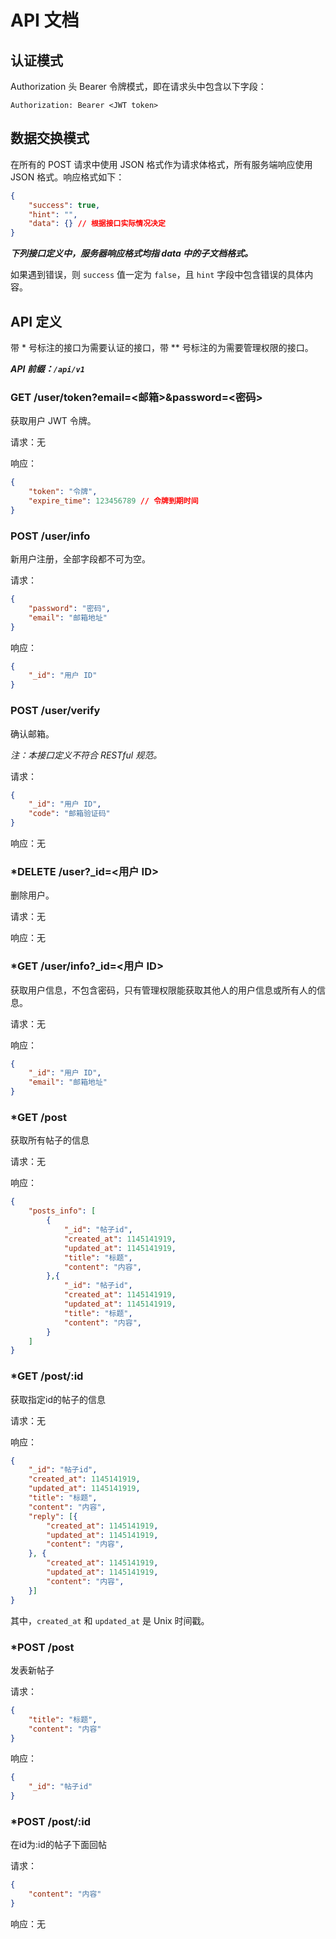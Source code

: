 # API 文档

## 认证模式

Authorization 头 Bearer 令牌模式，即在请求头中包含以下字段：

```
Authorization: Bearer <JWT token>
```

## 数据交换模式

在所有的 POST 请求中使用 JSON 格式作为请求体格式，所有服务端响应使用 JSON 格式。响应格式如下：

```json
{
    "success": true,
    "hint": "",
    "data": {} // 根据接口实际情况决定
}
```

***下列接口定义中，服务器响应格式均指 data 中的子文档格式。***

如果遇到错误，则 `success` 值一定为 `false`，且 `hint` 字段中包含错误的具体内容。

## API 定义

带 \* 号标注的接口为需要认证的接口，带 \*\* 号标注的为需要管理权限的接口。

***API 前缀：`/api/v1`***

### GET /user/token?email=\<邮箱\>&password=\<密码\>

获取用户 JWT 令牌。

请求：无

响应：

```json
{
    "token": "令牌",
    "expire_time": 123456789 // 令牌到期时间
}
```

### POST /user/info

新用户注册，全部字段都不可为空。

请求：

```json
{
    "password": "密码",
    "email": "邮箱地址"
}
```

响应：

```json
{
    "_id": "用户 ID"
}
```

### POST /user/verify

确认邮箱。

*注：本接口定义不符合 RESTful 规范。*

请求：

```json
{
    "_id": "用户 ID",
    "code": "邮箱验证码"
}
```

响应：无

### \*DELETE /user?_id=\<用户 ID\>

删除用户。

请求：无

响应：无

### \*GET /user/info?_id=\<用户 ID\>

获取用户信息，不包含密码，只有管理权限能获取其他人的用户信息或所有人的信息。

请求：无

响应：

```json
{
    "_id": "用户 ID",
    "email": "邮箱地址"
}
```

### \*GET /post

获取所有帖子的信息

请求：无

响应：

```json
{
    "posts_info": [
        {
            "_id": "帖子id",
            "created_at": 1145141919,
            "updated_at": 1145141919,
            "title": "标题",
            "content": "内容",
        },{
            "_id": "帖子id",
            "created_at": 1145141919,
            "updated_at": 1145141919,
            "title": "标题",
            "content": "内容",
        }
    ]
}
```

### \*GET /post/:id

获取指定id的帖子的信息

请求：无

响应：

``` json
{
    "_id": "帖子id",
    "created_at": 1145141919,
    "updated_at": 1145141919,
    "title": "标题",
    "content": "内容",
    "reply": [{
        "created_at": 1145141919,
        "updated_at": 1145141919,
        "content": "内容",
    }, {
        "created_at": 1145141919,
        "updated_at": 1145141919,
        "content": "内容",
    }]
}
```

其中，`created_at` 和 `updated_at` 是 Unix 时间戳。

### \*POST /post

发表新帖子

请求：
``` json
{
    "title": "标题",
    "content": "内容"
}
```

响应：

```json
{
    "_id": "帖子id"
}
```

### \*POST /post/:id

在id为:id的帖子下面回帖

请求：
``` json
{
    "content": "内容"
}
```

响应：无
